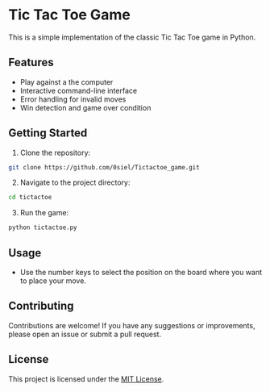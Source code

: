 # Tic Tac Toe Game

This is a simple implementation of the classic Tic Tac Toe game in Python.

## Features

- Play against a the computer
- Interactive command-line interface
- Error handling for invalid moves
- Win detection and game over condition

## Getting Started

1. Clone the repository:

```bash
git clone https://github.com/0siel/Tictactoe_game.git
```

2. Navigate to the project directory:

```bash
cd tictactoe
```

3. Run the game:

```bash
python tictactoe.py
```

## Usage

- Use the number keys to select the position on the board where you want to place your move.

## Contributing

Contributions are welcome! If you have any suggestions or improvements, please open an issue or submit a pull request.

## License

This project is licensed under the [MIT License](LICENSE).
